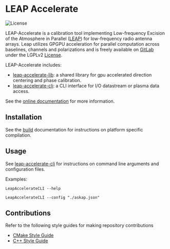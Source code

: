 # LEAP Accelerate

![License](https://img.shields.io/badge/license-LGPL_2.1-blue)

LEAP-Accelerate is a calibration tool implementing Low-frequency Excision of the Atmosphere in Parallel ([LEAP](https://arxiv.org/abs/1807.04685)) for low-frequency radio antenna arrays. Leap utilizes GPGPU acceleration for parallel computation across baselines, channels and polarizations and is freely available on [GitLab](https://gitlab.com/ska-telescope/icrar-leap-accelerate) under the LGPLv2 [License](LICENSE).

LEAP-Accelerate includes:

* [leap-accelerate-lib](src/icrar/leap-accelerate/ReadMe.md): a shared library for gpu accelerated direction centering and phase calibration.
* [leap-accelerate-cli](src/icrar/leap-accelerate-cli/ReadMe.md): a CLI interface for I/O datastream or plasma data access.
<!---* leap-accelerate-client: a socket client interface for processing data from a LEAP-Cal server--->
<!---* leap-accelerate-server: a socket server interface for dispatching data processing to LEAP-Cal clients--->

See the [online documentation](https://developer.skatelescope.org/projects/icrar-leap-accelerate/en/latest/) for more information.

## Installation

See the [build](docs/src/Build.md) documentation for instructions on platform specific compilation.

## Usage

See [leap-accelerate-cli](docs/src/md/LeapAccelerateCLI.md) for instructions on command line arguments and configuration files.

Examples:

`LeapAccelerateCLI --help`

`LeapAccelerateCLI --config "./askap.json"`

## Contributions

Refer to the following style guides for making repository contributions

* [CMake Style Guide](docs/src/md/specs/CMakeStyleGuide.md)
* [C++ Style Guide](docs/src/md/specs/CPlusPlusStyleGuide.md)
